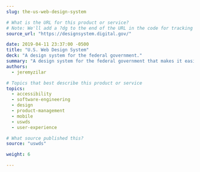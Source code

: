 ```yaml
---
slug: the-us-web-design-system

# What is the URL for this product or service?
# Note: We'll add a ?dg to the end of the URL in the code for tracking purposes
source_url: "https://designsystem.digital.gov/"

date: 2019-04-11 23:37:00 -0500
title: "U.S. Web Design System"
deck: "A design system for the federal government."
summary: "A design system for the federal government that makes it easier to build accessible, mobile-friendly government websites for the American public."
authors:
  - jeremyzilar

# Topics that best describe this product or service
topics:
  - accessibility
  - software-engineering
  - design
  - product-management
  - mobile
  - uswds
  - user-experience

# What source published this?
source: "uswds"

weight: 6

---
```

